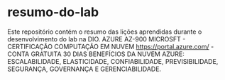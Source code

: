 # resumo-do-lab
Este repositório contém o resumo das lições aprendidas durante o desenvolvimento do lab na DIO.
AZURE AZ-900 MICROSFT - CERTIFICAÇÃO
COMPUTAÇÃO EM NUVEM
https://portal.azure.com/ - CONTA GRATUITA 30 DIAS
BENEFÍCIOS DA NUVEM AZURE: ESCALABILIDADE, ELASTICIDADE, CONFIABILIDADE, PREVISIBILIDADE, SEGURANÇA, GOVERNANÇA E GERENCIABILIDADE.
